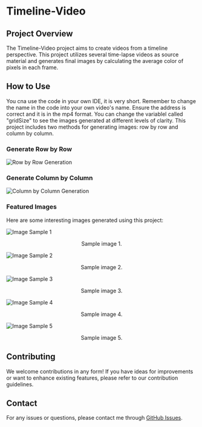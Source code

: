# Timeline-Video

## Project Overview
The Timeline-Video project aims to create videos from a timeline perspective. This project utilizes several time-lapse videos as source material and generates final images by calculating the average color of pixels in each frame.

## How to Use
You cna use the code in your own IDE, it is very short. Remember to change the name in the code into your own video's name. Ensure the address is correct and it is in the mp4 format. You can change the variablel called "gridSize" to see the images generated at different levels of clarity. This project includes two methods for generating images: row by row and column by column.

### Generate Row by Row
![Row by Row Generation](https://github.com/Fu-fangteng/Timeline-Video/assets/147288438/d4391fb5-19e6-4a6b-9e1a-f88e7a6375aa)

### Generate Column by Column
![Column by Column Generation](https://github.com/Fu-fangteng/Timeline-Video/assets/147288438/d2e1be56-7c1d-4823-b49c-d4a91dc4e659)

### Featured Images
Here are some interesting images generated using this project:

![Image Sample 1](https://github.com/Fu-fangteng/Timeline-Video/assets/147288438/6971ff2e-f647-460a-944e-d4f485dc33e7)
<p align="center">Sample image 1.</p>



![Image Sample 2](https://github.com/Fu-fangteng/Timeline-Video/assets/147288438/43957111-e396-4b49-ac9d-891e4471d316)
<p align="center">Sample image 2.</p>



![Image Sample 3](https://github.com/Fu-fangteng/Timeline-Video/assets/147288438/82e5e7dc-ca82-49c3-8eb8-eaac77fad5a4)
<p align="center">Sample image 3.</p>



![Image Sample 4](https://github.com/Fu-fangteng/Timeline-Video/assets/147288438/22cc9202-36bd-4224-85c3-b54aaf0c8080)
<p align="center">Sample image 4.</p>



![Image Sample 5](https://github.com/Fu-fangteng/Timeline-Video/assets/147288438/2bcb5d24-4f54-4164-8e21-7edc18712ac0)
<p align="center">Sample image 5.</p>



## Contributing
We welcome contributions in any form! If you have ideas for improvements or want to enhance existing features, please refer to our contribution guidelines.

## Contact
For any issues or questions, please contact me through [GitHub Issues](https://github.com/Fu-fangteng/Timeline-Video/issues).







